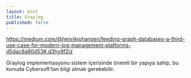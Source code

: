 ```yaml
---
layout: post
title: Graylog
published: false
---
```


https://medium.com/@henrikjohansen/feeding-graph-databases-a-third-use-case-for-modern-log-management-platforms-d5dac8a80d53#.d3hy9f2jz

Graylog implementasyonu sistem içerisinde önemli bir yapıya sahip, bu konuda Cybersoft'tan bilgi almak gerekebilir.
